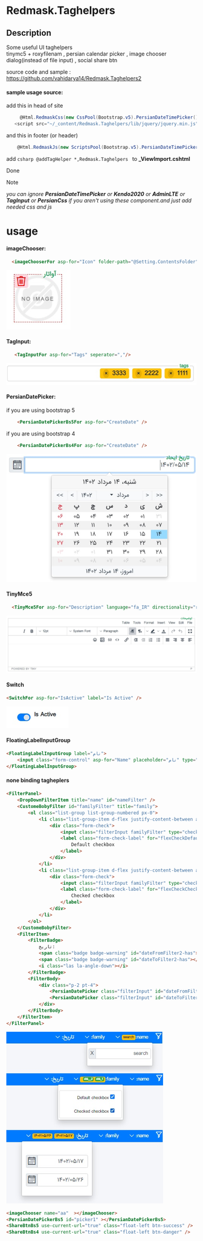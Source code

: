 ﻿# Redmask.Taghelpers 

## Description
Some useful UI taghelpers  
 tinymc5 + roxyfilenam , persian calendar picker , image chooser dialog(instead of file input) , social share btn

source code and sample : https://github.com/vahidarya14/Redmask.Taghelpers2

#### sample usage source:

add this in head of site
```csharp
     @Html.RedmaskCss(new CssPool(Bootstrap.v5).PersianDateTimePicker().Kendo2020().AdminLTE3().TagInput().PersianCss())
   <script src="~/_content/Redmask.Taghelpers/lib/jquery/jquery.min.js"></script>
```
and this in footer (or header)
```csharp
    @Html.RedmaskJs(new ScriptsPool(Bootstrap.v5).PersianDateTimePicker().Kendo2020().AdminLTE3().TinyMCE5().TagInput())

```
 add ```csharp @addTagHelper *,Redmask.Taghelpers ``` to **_ViewImport.cshtml**

Done

>[!NOTE]
>_you can ignore **PersianDateTimePicker** or **Kendo2020** or **AdminLTE** or **TagInput** or **PersianCss** if you aren't using these component.and just add needed css and js_
> 
# usage

#### imageChooser:
```html
  <imageChooserFor asp-for="Icon" folder-path="@Setting.ContentsFolder" max-kb="1500" img-css="max-height:200px;border:2px solid blue;" ></imageChooserFor>
```
![](res/imageChooserFor.jpg)

#### TagInput:
```html
   <TagInputFor asp-for="Tags" seperator=","/>
```
![](res/TagInputFor.jpg)

#### PersianDatePicker:
if you are using bootstrap 5
```html
    <PersianDatePickerBs5For asp-for="CreateDate" />
```
if you are using bootstrap 4
```html
    <PersianDatePickerBs4For asp-for="CreateDate" />
```
![](res/PersianDatePickerFor.jpg)

#### TinyMce5
```html
  <TinyMce5For asp-for="Description" language="fa_IR" directionality="rtl">some content</TinyMce5For>

```
![](res/TinyMce5For.jpg)

#### Switch
```html
<SwitchFor asp-for="IsActive" label="Is Active" />
```
![](res/SwitchFor.jpg)

#### FloatingLabelInputGroup
```html
<FloatingLabelInputGroup label="نام">
    <input class="form-control" asp-for="Name" placeholder="نام" type="text" />
</FloatingLabelInputGroup>
```

#### none binding tagheplers
```html
<FilterPanel>
    <DropDownFilterItem title="name" id="nameFilter" />
    <CustomeBobyFilter id="familyFilter" title="family">
        <ol class="list-group list-group-numbered px-0">
            <li class="list-group-item d-flex justify-content-between align-items-start">
                <div class="form-check">
                    <input class="filterInput familyFilter" type="checkbox" data-lbl="chk_1" id="flexCheckDefault">
                    <label class="form-check-label" for="flexCheckDefault">
                        Default checkbox
                    </label>
                </div>
            </li>
            <li class="list-group-item d-flex justify-content-between align-items-start">
                <div class="form-check">
                    <input class="filterInput familyFilter" type="checkbox" data-lbl="chk__2" id="flexCheckChecked">
                    <label class="form-check-label" for="flexCheckChecked">
                        Checked checkbox
                    </label>
                </div>
            </li>
        </ol>
    </CustomeBobyFilter>
    <FilterItem>
        <FilterBadge>
            تاریخ:
            <span class="badge badge-warning" id="dateFromFilter2-has"></span>
            <span class="badge badge-warning" id="dateToFilter2-has"></span>
            <i class="las la-angle-down"></i>
        </FilterBadge>
        <FilterBody>
            <div class="p-2 pt-4">
                <PersianDatePicker class="filterInput" id="dateFromFilter" />
                <PersianDatePicker class="filterInput" id="dateToFilter" />
            </div>
        </FilterBody>
    </FilterItem>
</FilterPanel>
```
![](res/filterPanel.jpg)

```html
<imageChooser name="aa"  ></imageChooser>
<PersianDatePickerBs5 id="picker1" ></PersianDatePickerBs5>
<ShareBtnBs5 use-current-url="true" class="float-left btn-success" />
<ShareBtnBs4 use-current-url="true" class="float-left btn-danger" />
```
